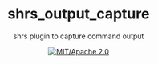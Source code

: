 
<div align="center">

# shrs_output_capture

shrs plugin to capture command output

[![MIT/Apache 2.0](https://img.shields.io/badge/license-MIT%2FApache-blue.svg)](#)

</div>
